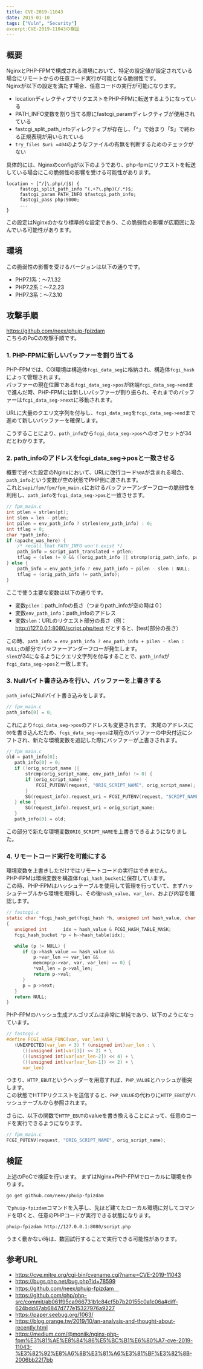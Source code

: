 ```yaml
---
title: CVE-2019-11043
date: 2019-01-10
tags: ["Vuln", "Security"]
excerpt:CVE-2019-11043の検証 
---
```


## 概要
NginxとPHP-FPMで構成される環境において、特定の設定値が設定されている場合にリモートからの任意コード実行が可能となる脆弱性です。  
Nginxが以下の設定を満たす場合、任意コードの実行が可能になります。

- locationディレクティブでリクエストをPHP-FPMに転送するようになっている
- PATH_INFO変数を割り当てる際にfastcgi_paramディレクティブが使用されている
- fastcgi_split_path_infoディレクティブが存在し、「^」で始まり「$」で終わる正規表現が用いられている
- `try_files $uri =404`のようなファイルの有無を判断するためのチェックがない

具体的には、Nginxのconfigが以下のようであり、php-fpmにリクエストを転送している場合にこの脆弱性の影響を受ける可能性があります。
```
location ~ [^/]\.php(/|$) {
     fastcgi_split_path_info ^(.+?\.php)(/.*)$;
     fastcgi_param PATH_INFO $fastcgi_path_info;
     fastcgi_pass php:9000;
     ...
}
```
この設定はNginxのかなり標準的な設定であり、この脆弱性の影響が広範囲に及んでいる可能性があります。

## 環境
この脆弱性の影響を受けるバージョンは以下の通りです。

- PHP7.1系：〜7.1.32  
- PHP7.2系：〜7.2.23  
- PHP7.3系：〜7.3.10  

## 攻撃手順
https://github.com/neex/phuip-fpizdam  
こちらのPoCの攻撃手順です。

### 1. PHP-FPMに新しいバッファーを割り当てる

PHP-FPMでは、CGI環境は構造体`fcgi_data_seg`に格納され、構造体`fcgi_hash`によって管理されます。  
バッファーの現在位置である`fcgi_data_seg->pos`が終端`fcgi_data_seg->end`まで進んだ時、PHP-FPMには新しいバッファーが割り振られ、それまでのバッファーは`fcgi_data_seg->next`に移動されます。

URLに大量のクエリ文字列を付与し、`fcgi_data_seg`を`fcgi_data_seg->end`まで進めて新しいバッファーを確保します。

こうすることにより、`path_info`から`fcgi_data_seg->pos`へのオフセットが34だとわかります。


### 2. path_infoのアドレスをfcgi_data_seg->posと一致させる

概要で述べた設定のNginxにおいて、URLに改行コード`%0A`が含まれる場合、`path_info`という変数が空の状態でPHP側に渡されます。  
これと`sapi/fpm/fpm/fpm_main.c`におけるバッファーアンダーフローの脆弱性を利用し、`path_info`を`fcgi_data_seg->pos`と一致させます。  

```c
// fpm_main.c
int ptlen = strlen(pt);
int slen = len - ptlen;
int pilen = env_path_info ? strlen(env_path_info) : 0;
int tflag = 0;
char *path_info;
if (apache_was_here) {
    /* recall that PATH_INFO won't exist */
    path_info = script_path_translated + ptlen;
    tflag = (slen != 0 && (!orig_path_info || strcmp(orig_path_info, path_info) != 0));
} else {
    path_info = env_path_info ? env_path_info + pilen - slen : NULL;
    tflag = (orig_path_info != path_info);
}
```
ここで使う主要な変数は以下の通りです。  

- 変数`pilen`：path_infoの長さ（つまりpath_infoが空の時は０）  
- 変数`env_path_info`：path_infoのアドレス  
- 変数`slen`：URLのリクエスト部分の長さ（例：http://127.0.0.1:8080/script.php/test だとすると、[test]部分の長さ）
  
この時、`path_info = env_path_info ? env_path_info + pilen - slen : NULL;`の部分でバッファーアンダーフローが発生します。  
`slen`が34になるようにクエリ文字列を付与することで、`path_info`が`fcgi_data_seg->pos`と一致します。

### 3. Nullバイト書き込みを行い、バッファーを上書きする

`path_info`にNullバイト書き込みをします。  

```c
// fpm_main.c
path_info[0] = 0;
```
これにより`fcgi_data_seg->pos`のアドレスも変更されます。
末尾のアドレスに`00`を書き込んだため、`fcgi_data_seg->pos`は現在のバッファーの中央付近にシフトされ、新たな環境変数を追記した際にバッファーが上書きされます。　　

```c
// fpm_main.c
old = path_info[0];
   path_info[0] = 0;
   if (!orig_script_name ||
       strcmp(orig_script_name, env_path_info) != 0) {
       if (orig_script_name) {
           FCGI_PUTENV(request, "ORIG_SCRIPT_NAME", orig_script_name);
       }
       SG(request_info).request_uri = FCGI_PUTENV(request, "SCRIPT_NAME", env_path_info);
   } else {
       SG(request_info).request_uri = orig_script_name;
   }
   path_info[0] = old;
```
この部分で新たな環境変数`ORIG_SCRIPT_NAME`を上書きできるようになりました。

### 4. リモートコード実行を可能にする
環境変数を上書きしただけではリモートコードの実行はできません。  
PHP-FPMは環境変数を構造体`fcgi_hash_bucket`に保存しています。  
この時、PHP-FPMはハッシュテーブルを使用して管理を行っていて、まずハッシュテーブルから環境を取得し、その後`hash_value`、`var_len`、および内容を確認します。   

``` c
// fastcgi.c
static char *fcgi_hash_get(fcgi_hash *h, unsigned int hash_value, char *var, unsigned int var_len, unsigned int *val_len)
{
   unsigned int      idx = hash_value & FCGI_HASH_TABLE_MASK;
   fcgi_hash_bucket *p = h->hash_table[idx];

   while (p != NULL) {
      if (p->hash_value == hash_value &&
          p->var_len == var_len &&
          memcmp(p->var, var, var_len) == 0) {
          *val_len = p->val_len;
          return p->val;
      }
      p = p->next;
   }
   return NULL;
}
```

PHP-FPMのハッシュ生成アルゴリズムは非常に単純であり、以下のようになっています。  

```c
// fastcgi.c
#define FCGI_HASH_FUNC(var, var_len) \
   (UNEXPECTED(var_len < 3) ? (unsigned int)var_len : \
      (((unsigned int)var[3]) << 2) + \
      (((unsigned int)var[var_len-2]) << 4) + \
      (((unsigned int)var[var_len-1]) << 2) + \
      var_len)
```

つまり、`HTTP_EBUT`というヘッダーを用意すれば、`PHP_VALUE`とハッシュが衝突します。  
この状態でHTTPリクエストを送信すると、`PHP_VALUE`の代わりに`HTTP_EBUT`がハッシュテーブルから参照されます。

さらに、以下の関数で`HTTP_EBUT`のvalueを書き換えることによって、任意のコードを実行できるようになります。  

```c
// fpm_main.c
FCGI_PUTENV(request, "ORIG_SCRIPT_NAME", orig_script_name);
```

## 検証
上述のPoCで検証を行います。
まずはNginx+PHP-FPMでローカルに環境を作ります。

```
go get github.com/neex/phuip-fpizdam
```
で`phuip-fpizdam`コマンドを入手し、先ほど建てたローカル環境に対してコマンドを叩くと、任意のPHPコードが実行できる状態になります。
```
phuip-fpizdam http://127.0.0.1:8080/script.php
```

うまく動かない時は、数回試行することで実行できる可能性があります。

## 参考URL

- https://cve.mitre.org/cgi-bin/cvename.cgi?name=CVE-2019-11043  
- https://bugs.php.net/bug.php?id=78599
- https://github.com/neex/phuip-fpizdam　
- https://github.com/php/php-src/commit/ab061f95ca966731b1c84cf5b7b20155c0a1c06a#diff-624bdd47ab6847d777e15327976a9227
- https://paper.seebug.org/1063/
- https://blog.orange.tw/2019/10/an-analysis-and-thought-about-recently.html
- https://medium.com/@moniik/nginx-php-fpm%E3%81%AE%E8%84%86%E5%BC%B1%E6%80%A7-cve-2019-11043-%E3%82%92%E8%A6%8B%E3%81%A6%E3%81%BF%E3%82%8B-2006bb22f7bb

